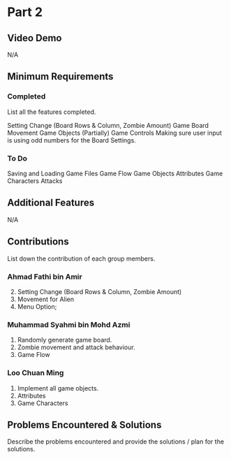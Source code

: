 # Part 2

## Video Demo

N/A

## Minimum Requirements

### Completed

List all the features completed.

Setting Change (Board Rows & Column, Zombie Amount)
Game Board
Movement 
Game Objects (Partially)
Game Controls
Making sure user input is using odd numbers for the Board Settings.

### To Do
Saving and Loading Game Files
Game Flow
Game Objects
Attributes
Game Characters
Attacks

## Additional Features

N/A

## Contributions

List down the contribution of each group members.


### Ahmad Fathi bin Amir

2. Setting Change (Board Rows & Column, Zombie Amount)
3. Movement for Alien 
4. Menu Option;

### Muhammad Syahmi bin Mohd Azmi

1. Randomly generate game board.
2. Zombie movement and attack behaviour.
3. Game Flow

### Loo Chuan Ming

1. Implement all game objects.
2. Attributes
3. Game Characters

## Problems Encountered & Solutions

Describe the problems encountered and provide the solutions / plan for the solutions.